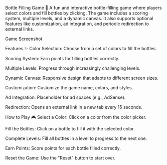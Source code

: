 Bottle Filling Game 🎨
A fun and interactive bottle-filling game where players select colors and fill bottles by clicking. The game includes a scoring system, multiple levels, and a dynamic canvas. It also supports optional features like customization, ad integration, and periodic redirection to external links.

Game Screenshot <!-- Add a screenshot if available -->

Features ✨
Color Selection: Choose from a set of colors to fill the bottles.

Scoring System: Earn points for filling bottles correctly.

Multiple Levels: Progress through increasingly challenging levels.

Dynamic Canvas: Responsive design that adapts to different screen sizes.

Customization: Customize the game name, colors, and styles.

Ad Integration: Placeholder for ad spaces (e.g., AdSense).

Redirection: Opens an external link in a new tab every 15 seconds.

How to Play 🎮
Select a Color: Click on a color from the color picker.

Fill the Bottles: Click on a bottle to fill it with the selected color.

Complete Levels: Fill all bottles in a level to progress to the next one.

Earn Points: Score points for each bottle filled correctly.

Reset the Game: Use the "Reset" button to start over.
